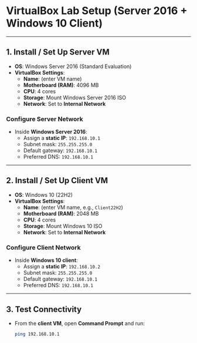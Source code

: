 # VirtualBox Lab Setup (Server 2016 + Windows 10 Client)

---

## 1. Install / Set Up Server VM
- **OS**: Windows Server 2016 (Standard Evaluation)
- **VirtualBox Settings**:
  - **Name**: (enter VM name)
  - **Motherboard (RAM)**: 4096 MB
  - **CPU**: 4 cores
  - **Storage**: Mount Windows Server 2016 ISO
  - **Network**: Set to **Internal Network**

### Configure Server Network
- Inside **Windows Server 2016**:
  - Assign a **static IP**: `192.168.10.1`
  - Subnet mask: `255.255.255.0`
  - Default gateway: `192.168.10.1`
  - Preferred DNS: `192.168.10.1`

---

## 2. Install / Set Up Client VM
- **OS**: Windows 10 (22H2)
- **VirtualBox Settings**:
  - **Name**: (enter VM name, e.g., `Client22H2`)
  - **Motherboard (RAM)**: 2048 MB
  - **CPU**: 4 cores
  - **Storage**: Mount Windows 10 ISO
  - **Network**: Set to **Internal Network**

### Configure Client Network
- Inside **Windows 10 client**:
  - Assign a **static IP**: `192.168.10.2`
  - Subnet mask: `255.255.255.0`
  - Default gateway: `192.168.10.1`
  - Preferred DNS: `192.168.10.1`

---

## 3. Test Connectivity
- From the **client VM**, open **Command Prompt** and run:
  ```bash
  ping 192.168.10.1
